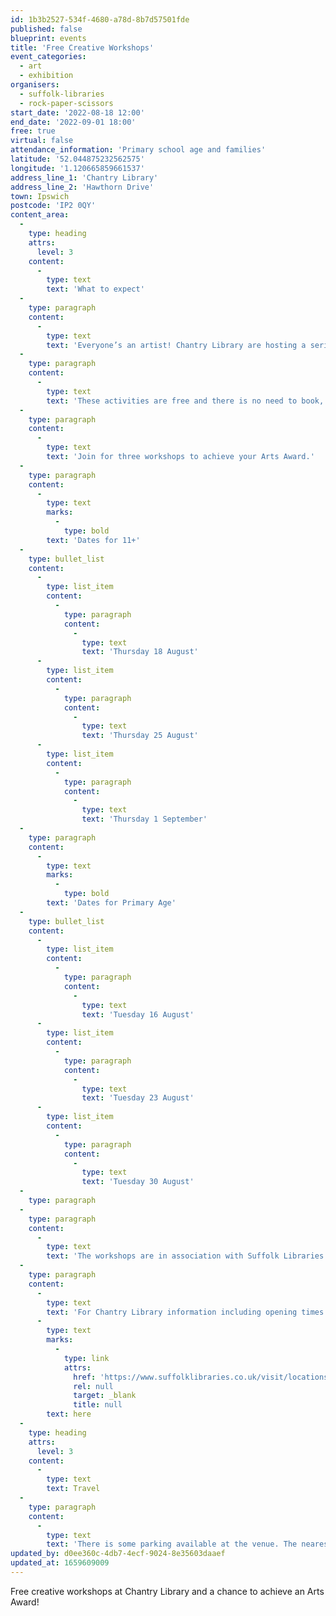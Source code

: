 ```yaml
---
id: 1b3b2527-534f-4680-a78d-8b7d57501fde
published: false
blueprint: events
title: 'Free Creative Workshops'
event_categories:
  - art
  - exhibition
organisers:
  - suffolk-libraries
  - rock-paper-scissors
start_date: '2022-08-18 12:00'
end_date: '2022-09-01 18:00'
free: true
virtual: false
attendance_information: 'Primary school age and families'
latitude: '52.044875232562575'
longitude: '1.120665859661537'
address_line_1: 'Chantry Library'
address_line_2: 'Hawthorn Drive'
town: Ipswich
postcode: 'IP2 0QY'
content_area:
  -
    type: heading
    attrs:
      level: 3
    content:
      -
        type: text
        text: 'What to expect'
  -
    type: paragraph
    content:
      -
        type: text
        text: 'Everyone’s an artist! Chantry Library are hosting a series of workshops where you can work alongside artist dream team, Joel Millerchip and Lulu Horsfield, and earn an Arts Award this summer.'
  -
    type: paragraph
    content:
      -
        type: text
        text: 'These activities are free and there is no need to book, so feel free to bring a friend and spread the word.'
  -
    type: paragraph
    content:
      -
        type: text
        text: 'Join for three workshops to achieve your Arts Award.'
  -
    type: paragraph
    content:
      -
        type: text
        marks:
          -
            type: bold
        text: 'Dates for 11+'
  -
    type: bullet_list
    content:
      -
        type: list_item
        content:
          -
            type: paragraph
            content:
              -
                type: text
                text: 'Thursday 18 August'
      -
        type: list_item
        content:
          -
            type: paragraph
            content:
              -
                type: text
                text: 'Thursday 25 August'
      -
        type: list_item
        content:
          -
            type: paragraph
            content:
              -
                type: text
                text: 'Thursday 1 September'
  -
    type: paragraph
    content:
      -
        type: text
        marks:
          -
            type: bold
        text: 'Dates for Primary Age'
  -
    type: bullet_list
    content:
      -
        type: list_item
        content:
          -
            type: paragraph
            content:
              -
                type: text
                text: 'Tuesday 16 August'
      -
        type: list_item
        content:
          -
            type: paragraph
            content:
              -
                type: text
                text: 'Tuesday 23 August'
      -
        type: list_item
        content:
          -
            type: paragraph
            content:
              -
                type: text
                text: 'Tuesday 30 August'
  -
    type: paragraph
  -
    type: paragraph
    content:
      -
        type: text
        text: 'The workshops are in association with Suffolk Libraries and its Creative Arts Programme, Rock Paper Scissors and Arts Council England'
  -
    type: paragraph
    content:
      -
        type: text
        text: 'For Chantry Library information including opening times and accessibility, click '
      -
        type: text
        marks:
          -
            type: link
            attrs:
              href: 'https://www.suffolklibraries.co.uk/visit/locations-and-times/chantry-library'
              rel: null
              target: _blank
              title: null
        text: here
  -
    type: heading
    attrs:
      level: 3
    content:
      -
        type: text
        text: Travel
  -
    type: paragraph
    content:
      -
        type: text
        text: 'There is some parking available at the venue. The nearest bus stop is on Gannet Road a 1-minute walk away.'
updated_by: d0ee360c-4db7-4ecf-9024-8e35603daaef
updated_at: 1659609009
---
```

Free creative workshops at Chantry Library and a chance to achieve an Arts Award!